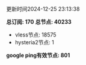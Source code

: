 更新时间2024-12-25 23:13:38

**总订阅: 170**
**总节点: 40233**
- vless节点: 18575
- hysteria2节点: 1

**google ping有效节点: 801**
